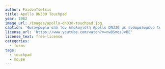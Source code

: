```yaml
---
author: FaidonTsetsis
title: Apollo DN330 Touchpad
year: 1982
image_url: /images/apollo-dn330-touchpad.jpg
caption: 'Φωτογραφία από τον υπολογιστή Apollo DN330 με ενσωματωμένο toucpad στο πληκτρολόγιο.'
license_url: 'https://www.youtube.com/watch?v=nw8SmosJvBE'
license_text: free-license
categories:
  - forms
tags:
  - touchpad
  - mouse
---
```


